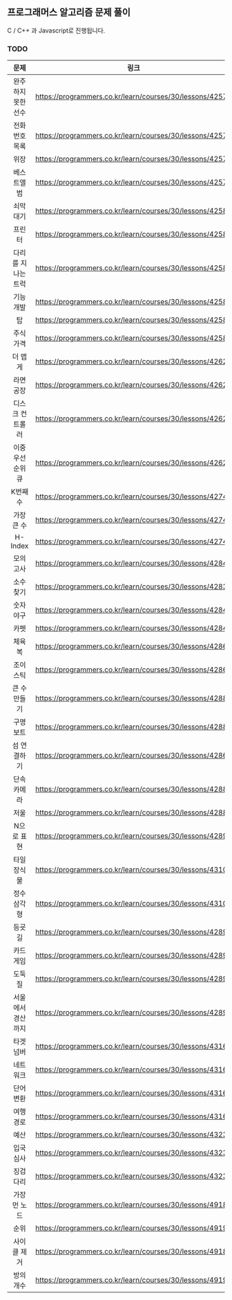 ## 프로그래머스 알고리즘 문제 풀이
C / C++ 과 Javascript로 진행됩니다.



### TODO

| 문제 | 링크 | likelionWonHo | hy21116
|:--------:|:--------:|:--------:|:--------:|
| 완주하지 못한 선수 | https://programmers.co.kr/learn/courses/30/lessons/42576 | v |  |
| 전화번호 목록 | https://programmers.co.kr/learn/courses/30/lessons/42577 |  | v |
| 위장 | https://programmers.co.kr/learn/courses/30/lessons/42578 | v |  |
| 베스트앨범 | https://programmers.co.kr/learn/courses/30/lessons/42579 |  |  |
| 쇠막대기 | https://programmers.co.kr/learn/courses/30/lessons/42585 | v | v |
| 프린터 | https://programmers.co.kr/learn/courses/30/lessons/42587 | v | v |
| 다리를 지나는 트럭 | https://programmers.co.kr/learn/courses/30/lessons/42583 |  |  |
| 기능개발 | https://programmers.co.kr/learn/courses/30/lessons/42586 |  |  |
| 탑 | https://programmers.co.kr/learn/courses/30/lessons/42588 |  |  |
| 주식가격 | https://programmers.co.kr/learn/courses/30/lessons/42584 |  |  |
| 더 맵게 |https://programmers.co.kr/learn/courses/30/lessons/42626 |  |  |
| 라면공장 | https://programmers.co.kr/learn/courses/30/lessons/42629 |  |  |
| 디스크 컨트롤러 | https://programmers.co.kr/learn/courses/30/lessons/42627 |  |  |
| 이중우선순위큐 | https://programmers.co.kr/learn/courses/30/lessons/42628 |  |  |
| K번째수 | https://programmers.co.kr/learn/courses/30/lessons/42748 |  |  |
| 가장 큰 수 | https://programmers.co.kr/learn/courses/30/lessons/42746 |  |  |
| H-Index | https://programmers.co.kr/learn/courses/30/lessons/42747 |  |  |
| 모의고사 | https://programmers.co.kr/learn/courses/30/lessons/42840 |  |  |
| 소수 찾기 | https://programmers.co.kr/learn/courses/30/lessons/42839 |  |  |
| 숫자 야구 | https://programmers.co.kr/learn/courses/30/lessons/42841 |  |  |
| 카펫 | https://programmers.co.kr/learn/courses/30/lessons/42842 |  |  |
| 체육복 | https://programmers.co.kr/learn/courses/30/lessons/42862 |  |  
| 조이스틱 | https://programmers.co.kr/learn/courses/30/lessons/42860 |  |  |
| 큰 수 만들기 | https://programmers.co.kr/learn/courses/30/lessons/42883 |  |  |
| 구명보트 | https://programmers.co.kr/learn/courses/30/lessons/42885 |  |  |
| 섬 연결하기 | https://programmers.co.kr/learn/courses/30/lessons/42861 |  |  |
| 단속카메라 | https://programmers.co.kr/learn/courses/30/lessons/42884 |  |  |
| 저울 | https://programmers.co.kr/learn/courses/30/lessons/42886 |  |  |
| N으로 표현 | https://programmers.co.kr/learn/courses/30/lessons/42895 |  |  |
| 타일 장식물 | https://programmers.co.kr/learn/courses/30/lessons/43104 |  |  |
| 정수 삼각형 | https://programmers.co.kr/learn/courses/30/lessons/43105 |  |  |
| 등굣길 | https://programmers.co.kr/learn/courses/30/lessons/42898 |  |  |
| 카드 게임 | https://programmers.co.kr/learn/courses/30/lessons/42896 |  |  |
| 도둑질 | https://programmers.co.kr/learn/courses/30/lessons/42897 |  |  |
| 서울에서 경산까지 | https://programmers.co.kr/learn/courses/30/lessons/42899 |  |  |
| 타겟 넘버 | https://programmers.co.kr/learn/courses/30/lessons/43165 |  |  |
| 네트워크 | https://programmers.co.kr/learn/courses/30/lessons/43162 |  |  |
| 단어 변환 | https://programmers.co.kr/learn/courses/30/lessons/43163 |  |  |
| 여행경로 | https://programmers.co.kr/learn/courses/30/lessons/43164 |  |  |
| 예산 | https://programmers.co.kr/learn/courses/30/lessons/43237 |  |  |
| 입국심사 | https://programmers.co.kr/learn/courses/30/lessons/43238 |  |  |
| 징검다리 | https://programmers.co.kr/learn/courses/30/lessons/43236 |  |  |
| 가장 먼 노드 | https://programmers.co.kr/learn/courses/30/lessons/49189 |  |  |
| 순위 | https://programmers.co.kr/learn/courses/30/lessons/49191 |  |  |
| 사이클 제거 | https://programmers.co.kr/learn/courses/30/lessons/49188 |  |  |
| 방의 개수 | https://programmers.co.kr/learn/courses/30/lessons/49190 |  |  |
 
